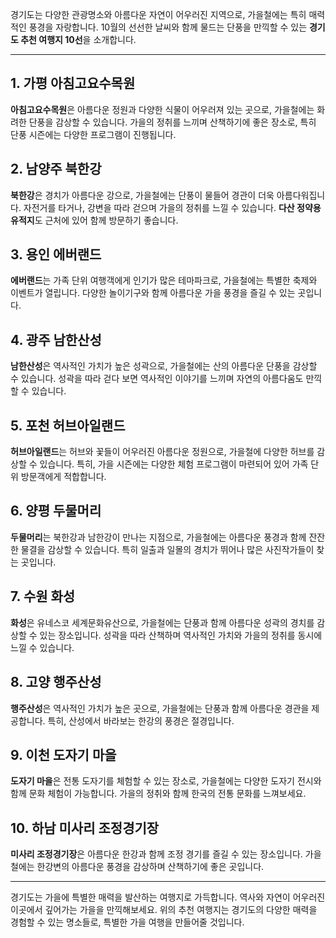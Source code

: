 

경기도는 다양한 관광명소와 아름다운 자연이 어우러진 지역으로, 가을철에는 특히 매력적인 풍경을 자랑합니다. 10월의 선선한 날씨와 함께 물드는 단풍을 만끽할 수 있는 **경기도 추천 여행지 10선**을 소개합니다.

---

## 1. 가평 아침고요수목원
**아침고요수목원**은 아름다운 정원과 다양한 식물이 어우러져 있는 곳으로, 가을철에는 화려한 단풍을 감상할 수 있습니다. 가을의 정취를 느끼며 산책하기에 좋은 장소로, 특히 단풍 시즌에는 다양한 프로그램이 진행됩니다.

## 2. 남양주 북한강
**북한강**은 경치가 아름다운 강으로, 가을철에는 단풍이 물들어 경관이 더욱 아름다워집니다. 자전거를 타거나, 강변을 따라 걷으며 가을의 정취를 느낄 수 있습니다. **다산 정약용 유적지**도 근처에 있어 함께 방문하기 좋습니다.

## 3. 용인 에버랜드
**에버랜드**는 가족 단위 여행객에게 인기가 많은 테마파크로, 가을철에는 특별한 축제와 이벤트가 열립니다. 다양한 놀이기구와 함께 아름다운 가을 풍경을 즐길 수 있는 곳입니다.

## 4. 광주 남한산성
**남한산성**은 역사적인 가치가 높은 성곽으로, 가을철에는 산의 아름다운 단풍을 감상할 수 있습니다. 성곽을 따라 걷다 보면 역사적인 이야기를 느끼며 자연의 아름다움도 만끽할 수 있습니다.

## 5. 포천 허브아일랜드
**허브아일랜드**는 허브와 꽃들이 어우러진 아름다운 정원으로, 가을철에 다양한 허브를 감상할 수 있습니다. 특히, 가을 시즌에는 다양한 체험 프로그램이 마련되어 있어 가족 단위 방문객에게 적합합니다.

## 6. 양평 두물머리
**두물머리**는 북한강과 남한강이 만나는 지점으로, 가을철에는 아름다운 풍경과 함께 잔잔한 물결을 감상할 수 있습니다. 특히 일출과 일몰의 경치가 뛰어나 많은 사진작가들이 찾는 곳입니다.

## 7. 수원 화성
**화성**은 유네스코 세계문화유산으로, 가을철에는 단풍과 함께 아름다운 성곽의 경치를 감상할 수 있는 장소입니다. 성곽을 따라 산책하며 역사적인 가치와 가을의 정취를 동시에 느낄 수 있습니다.

## 8. 고양 행주산성
**행주산성**은 역사적인 가치가 높은 곳으로, 가을철에는 단풍과 함께 아름다운 경관을 제공합니다. 특히, 산성에서 바라보는 한강의 풍경은 절경입니다.

## 9. 이천 도자기 마을
**도자기 마을**은 전통 도자기를 체험할 수 있는 장소로, 가을철에는 다양한 도자기 전시와 함께 문화 체험이 가능합니다. 가을의 정취와 함께 한국의 전통 문화를 느껴보세요.

## 10. 하남 미사리 조정경기장
**미사리 조정경기장**은 아름다운 한강과 함께 조정 경기를 즐길 수 있는 장소입니다. 가을철에는 한강변의 아름다운 풍경을 감상하며 산책하기에 좋은 곳입니다.

---

경기도는 가을에 특별한 매력을 발산하는 여행지로 가득합니다. 역사와 자연이 어우러진 이곳에서 깊어가는 가을을 만끽해보세요. 위의 추천 여행지는 경기도의 다양한 매력을 경험할 수 있는 명소들로, 특별한 가을 여행을 만들어줄 것입니다.
